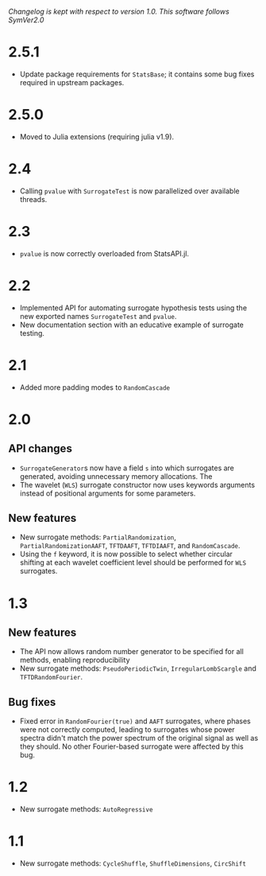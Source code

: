 *Changelog is kept with respect to version 1.0. This software follows SymVer2.0*

# 2.5.1

- Update package requirements for `StatsBase`; it contains some bug fixes required
  in upstream packages.

# 2.5.0

- Moved to Julia extensions (requiring julia v1.9).

# 2.4
- Calling `pvalue` with `SurrogateTest` is now parallelized over available threads.

# 2.3
- `pvalue` is now correctly overloaded from StatsAPI.jl.

# 2.2
- Implemented API for automating surrogate hypothesis tests using the new exported names `SurrogateTest` and `pvalue`.
- New documentation section with an educative example of surrogate testing.

# 2.1
- Added more padding modes to `RandomCascade`

# 2.0

## API changes
- `SurrogateGenerator`s now have a field `s` into which surrogates are generated, avoiding
    unnecessary memory allocations. The
- The wavelet (`WLS`) surrogate constructor now uses keywords arguments instead of
    positional arguments for some parameters.


## New features
- New surrogate methods: `PartialRandomization`, `PartialRandomizationAAFT`, `TFTDAAFT`,
    `TFTDIAAFT`, and `RandomCascade`.
- Using the `f` keyword, it is now possible to select whether circular shifting at
    each wavelet coefficient level should be performed for `WLS` surrogates.

# 1.3

## New features
- The API now allows random number generator to be specified for all methods, enabling reproducibility
- New surrogate methods: `PseudoPeriodicTwin`, `IrregularLombScargle` and `TFTDRandomFourier`.

## Bug fixes
- Fixed error in `RandomFourier(true)` and `AAFT` surrogates, where phases were not correctly computed, leading to surrogates whose power spectra didn't match the power spectrum of the original signal as well as they should. No other Fourier-based surrogate were affected by this bug.

# 1.2
- New surrogate methods: `AutoRegressive`
# 1.1
- New surrogate methods: `CycleShuffle`, `ShuffleDimensions`, `CircShift`
